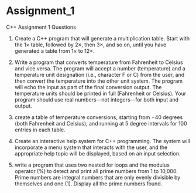 # Assignment_1

C++ Assignment 1 Questions

1. Create a C++ program that will generate a multiplication table. 
   Start with the 1× table, followed by 2×, then 3×, and so on, until you have generated a table from 1× to 12×.

2. Write a program that converts temperature from Fahrenheit to Celsius and vice versa.
   The program will accept a number (temperature) and a temperature unit designation (i.e., character F or C) from the user, and then convert the temperature into the other unit system. 
   The program will echo the input as part of the final conversion output. The temperature units should be printed in full (Fahrenheit or Celsius).
   Your program should use real numbers—not integers—for both input and output.

3. create a table of temperature conversions, starting from −40 degrees (both Fahrenheit and Celsius), and running at 5 degree intervals for 100 entries in each table.

4. Create an interactive help system for C++ programming. The system will incorporate a menu system that interacts with the user, and the appropriate help topic will be displayed, based on an input selection.

5. write a program that uses two nested for loops and the modulus operator (%) to detect and print all prime numbers from 1 to 10,000. Prime numbers are integral numbers that are only evenly divisible by themselves and one (1). Display all the prime numbers found.
